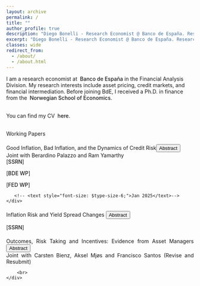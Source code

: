 ```yaml
---
layout: archive
permalink: /
title: ""
author_profile: true
description: "Diego Bonelli - Research Economist @ Banco de España. Research interests: asset pricing, intermediation, market microstructure."
excerpt: "Diego Bonelli - Research Economist @ Banco de España. Research interests: asset pricing, intermediation, market microstructure."
classes: wide
redirect_from: 
  - /about/
  - /about.html
---
```

<html lang="en">
<head>
<meta charset="UTF-8">
<meta name="viewport" content="width=device-width, initial-scale=1.0">
<meta http-equiv="X-UA-Compatible" content="ie=edge">
<meta name="description" content="Diego Bonelli - Research Economist @ Banco de España. Research interests: asset pricing, intermediation, market microstructure.">
<meta name="keywords" content="Diego Bonelli, Finance, PhD, Banco de Espana, NHH, asset pricing, intermediation, market microstructure">
<meta name="author" content="Diego Bonelli">
<link rel="canonical" href="https://diegobonelli.github.io/">

<!-- Open Graph Tags -->
<meta property="og:description" content="Diego Bonelli - Research Economist @ Banco de España. Research interests: asset pricing, intermediation, market microstructure.">
<meta property="og:type" content="profile">
<meta property="og:url" content="https://diegobonelli.github.io/">
<meta property="og:image" content="https://diegobonelli.github.io/images/profiledb.png"> <!-- Include a relevant image URL -->

<!-- Twitter Card Tags -->
<meta name="twitter:card" content="summary">
<meta name="twitter:description" content="Diego Bonelli - Research Economist @ Banco de España. Research interests: asset pricing, intermediation, market microstructure.">
<meta name="twitter:url" content="https://diegobonelli.github.io/">

<!-- Schema.org Markup -->
<script type="application/ld+json">
{
  "@context": "http://schema.org",
  "@type": "Person",
  "name": "Diego Bonelli",
  "jobTitle": "Research Economist",
  "affiliation": {
    "@type": "Organization",
    "name": "Banco de España"
  },
  "url": "https://diegobonelli.github.io/",
  "sameAs": [
    "https://github.com/diegobonelli",
    "https://www.linkedin.com/in/diego-bonelli",
    "https://diegobonelli.github.io/files/CV.pdf"
  ]
}
</script>
</head>
 <!-- <titlecolor id="about">About Me</titlecolor><br><br>-->
<normal>
I am a research economist at  <linkcolor style="margin-left: 0.25em;font-weight: 450" onclick="window.location.href='https://www.bde.es/';">Banco de España</linkcolor>  in the Financial Analysis Division. My research interests include asset pricing, credit markets, and financial intermediation. Before joining BdE, I received a Ph.D. in finance from the 
 <linkcolor style="margin-left: 0.25em;font-weight: 450" onclick="window.location.href='https://www.nhh.no/en/departments/finance/';">Norwegian School of Economics</linkcolor>.<br><br>

 You can find my CV <linkcolor style="margin-left: 0.25em;font-weight: 450" onclick="window.location.href='https://diegobonelli.github.io/files/CV.pdf';">here</linkcolor>.
  </normal><br><br>



<titlecolor id="research" style="margin-top: 20px;">Working Papers</titlecolor><br>

<div style="text-align: justify; margin-bottom: 20px;margin-top: 20px;">
    <div>
       <linkcolor 
       onclick="window.location.href='files/GIBI.pdf';">
       Good Inflation, Bad Inflation, and the Dynamics of Credit Risk</linkcolor><button onclick="toggleAbstract('abstract2')" id="abstractButton2" class="custom-button small">Abstract</button><br>
        <text style="font-size: $type-size-6;">Joint with Berardino Palazzo and Ram Yamarthy</text><br>
   <text style="font-size: $type-size-5;"> [<linkcolor style="margin-left: 0; font-weight: 450" onclick="window.location.href='https://papers.ssrn.com/sol3/papers.cfm?abstract_id=4798269';">SSRN</linkcolor>]</text>

   <text style="font-size: $type-size-5;"> [<linkcolor style="margin-left: 0; font-weight: 450" onclick="window.location.href='https://www.bde.es/wbe/es/publicaciones/analisis-economico-investigacion/documentos-trabajo/good-inflation-bad-inflation-implications-for-risky-asset-prices.html';">BDE WP</linkcolor>]</text>


   <text style="font-size: $type-size-5;"> [<linkcolor style="margin-left: 0; font-weight: 450" onclick="window.location.href='https://www.federalreserve.gov/econres/feds/good-inflation-bad-inflation-implications-for-risky-asset-prices.htm';">FED WP</linkcolor>]</text>

       <!-- <text style="font-size: $type-size-6;">Jan 2025</text>-->
    </div>
</div>
<div id="abstract2" style="display: none; margin-bottom: 20px;">
    <text>
 Using inflation swap prices, we study how changes in expected inflation affect firm-level credit spreads and equity returns, and uncover evidence of a time-varying inflation sensitivity.  In times of ``good inflation,"  when inflation news is perceived by investors to be more positively correlated with real economic growth, movements in expected inflation substantially reduce corporate credit spreads and raise equity valuations. Meanwhile in times of ``bad inflation," these effects are attenuated and the opposite can take place. These dynamics naturally arise in an equilibrium asset pricing model with a time-varying inflation-growth relationship and persistent macroeconomic expectations.
        </text>
</div>
<div style="text-align: justify; margin-bottom: 20px; margin-top: 20px;">
    <div>
        <linkcolor        onclick="window.location.href='files/IRYSC.pdf';">Inflation Risk and Yield Spread Changes</linkcolor>
        <button onclick="toggleAbstract('abstract0')" id="abstractButton0" class="custom-button small">Abstract</button><br>

   <text style="font-size: $type-size-5;"> [<linkcolor style="margin-left: 0; font-weight: 450" onclick="window.location.href='https://papers.ssrn.com/sol3/papers.cfm?abstract_id=4299512';">SSRN</linkcolor>]</text>
         <!--<text style="font-size: $type-size-6;">Jan 2025</text>-->
    </div>
</div>
<div id="abstract0" style="display: none; margin-bottom: 20px;">
    <text>
Inflation risk explains a significant share of the systematic variation in yield spread changes beyond credit factors and intermediation frictions. Movements in expected inflation directly affect the real value of debt and, consequently, bond prices. I show that shocks to inflation expectations, volatility, and cyclicality—derived from inflation swap prices—are important determinants of yield spread movements. Loading patterns become more pronounced with higher ex-ante default risk and cash-flow flexibility but weaken with refinancing intensity. To rationalize the findings, I show that the same patterns emerge in a model of debt rollover risk with stochastic inflation and sticky cash flows.    </text>
</div>



<div style="text-align: justify; margin-bottom: 20px;margin-top: 20px;">
    <div>
       <linkcolor onclick="window.location.href='files/NorwayIncentives.pdf';"> Outcomes, Risk Taking and Incentives: Evidence from Asset Managers</linkcolor>
       <button onclick="toggleAbstract('abstract5')" id="abstractButton5" class="custom-button small">Abstract</button><br>
        <text style="font-size: $type-size-6;">Joint with Carsten Bienz, Aksel Mjøs and Francisco Santos </text><text style="color: $primary-color;">(Revise and Resubmit)</text>               

        <br>
    </div>
</div>
<div id="abstract5" style="display: none; margin-bottom: 20px;">
    <text>
We study incentive contracts used by asset management firms in Norway, focusing on how bonus structures impact performance. The incentive contracts in our sample are heterogeneous, with firms using both quantitative and qualitative targets. We find that higher potential bonuses tied to quantitative targets, such as the information ratio (IR), lead to better year-end IRs. In contrast, placing more weight on qualitative goals tends to reduce IR. Additionally, fund managers at risk of missing mid-year bonus thresholds actively try to boost returns, but these efforts often backfire, resulting in worse overall performance and a lower IR.
</text>
</div>
<br>

 <!-- 
<titlecolor id="research  margin-top: 20px;">Work in Progress</titlecolor>
<div style="text-align: justify; margin-bottom: 20px;margin-top: 20px;">
    <div>
       <linkcolor>Momentum Spillovers in Corporate Bonds</linkcolor>
       <button onclick="toggleAbstract('abstract4')" id="abstractButton4" class="custom-button small">Abstract</button><br>
        <text style="font-size: $type-size-6;">Joint with Katsiaryna Falkovich and Nils Friewald</text>  <br>
    </div>
</div>
<div id="abstract4" style="display: none; margin-bottom: 20px;">
    <text>
Connected firms in the stock market respond to common information with a lag, leading to momentum spillovers. While this effect had been significantly reduced in the stock market, we still find strong cross-asset momentum spillovers among corporate bonds. A strategy that buys bonds whose peers had high stock returns last month and sells bonds with underperforming peers generates an excess return of 38 basis points. Consistent with delayed response due to trading frictions, we find that momentum spillovers are larger for bonds characterized by higher search frictions, particularly those intermediated by dealers at the periphery of the dealer network.
        </text>
</div>
-->


<script>
function toggleAbstract(id) {
    var abstractDiv = document.getElementById(id);
    var button = document.getElementById("abstractButton" + id.slice(-1));
    if (abstractDiv.style.display === "none") {
        abstractDiv.style.display = "block";
        button.innerText = "Hide Abstract";
    } else {
        abstractDiv.style.display = "none";
        button.innerText = "Abstract";
    }
}
</script>
